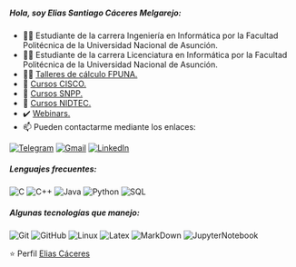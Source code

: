 ##### Hola, soy Elias Santiago Cáceres Melgarejo:

- 👨‍🎓 Estudiante de la carrera Ingeniería en Informática por la Facultad Politécnica de la Universidad Nacional de Asunción.
- 👨‍🎓 Estudiante de la carrera Licenciatura en Informática por la Facultad Politécnica de la Universidad Nacional de Asunción.
- 👨‍🏫 [Talleres de cálculo FPUNA.](https://drive.google.com/drive/folders/1ZesEp14DzYtBS2OhAMHtO4Hc1zZnDhat?usp=sharing)
- 🥇 [Cursos CISCO.](https://drive.google.com/drive/folders/1CkUrEcb41pi8wIMpjAaEoknwaIyp_Fxb?usp=sharing)
- 🥇 [Cursos SNPP.](https://drive.google.com/drive/folders/1NRKVS7TqT97X3zajofN6KonkRB-Qw3O6?usp=sharing)
- 🥇 [Cursos NIDTEC.](https://drive.google.com/drive/folders/1jth5cZkaYHNdLotOx71wf5xu6g0zOFg8?usp=sharing)
- ✔️ [Webinars.](https://drive.google.com/drive/folders/1dzimPOF7B_AtSkv6zQz_XYDC257tV_YQ?usp=sharing)
- :mailbox: Pueden contactarme mediante los enlaces:

[![Telegram](https://img.shields.io/badge/-TELEGRAM-2CA5E0?style=for-the-badge&logo=telegram&logoColor=white)](https://t.me/Elias7991)
[![Gmail](https://img.shields.io/badge/-GMAIL-D14836?style=for-the-badge&logo=gmail&logoColor=white)](mailto:eliascaceres124@fpuna.edu.py)
[![LinkedIn](https://img.shields.io/badge/-LINKEDIN-0077B5?style=for-the-badge&logo=linkedin&logoColor=white)](www.linkedin.com/in/elias-cáceres-262b1b1b4)

##### Lenguajes frecuentes:

![C](https://img.shields.io/badge/-C-000000?style=flat&logo=c)
![C++](https://img.shields.io/badge/-C++-000000?style=flat&logo=c%2B%2B)
![Java](https://img.shields.io/badge/-Java-000000?style=flat&logo=java)
![Python](https://img.shields.io/badge/-Python-000000?style=flat&logo=python)
![SQL](https://img.shields.io/badge/-SQL-000000?style=flat&logo=postgresql)


##### Algunas tecnologías que manejo:

![Git](https://img.shields.io/badge/-Git-222222?style=flat&logo=git&logoColor=F05032)
![GitHub](https://img.shields.io/badge/-GitHub-222222?style=flat&logo=github&logoColor=181717)
![Linux](https://img.shields.io/badge/-Linux-222222?style=flat&logo=linux&logoColor=FCC624)
![Latex](https://img.shields.io/badge/-Latex-222222?style=flat&logo=latex&logoColor=FFFFFF)
![MarkDown](https://img.shields.io/badge/-MarkDown-000000?style=flat&logo=markdown)
![JupyterNotebook](https://img.shields.io/badge/-JupyterNotebook-000000?style=flat&logo=jupyter)

⭐️ Perfil [Elias Cáceres](https://github.com/elias7991)
